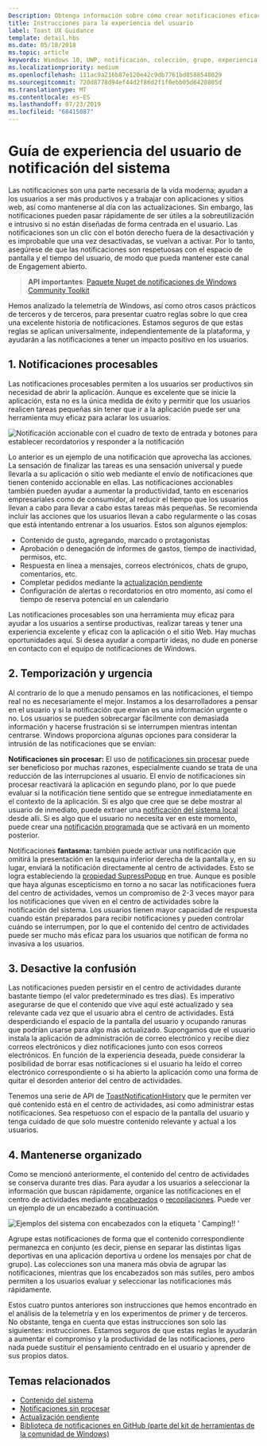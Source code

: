 ```yaml
---
Description: Obtenga información sobre cómo crear notificaciones eficaces y centradas en el usuario que hacen que los usuarios sean productivos y satisfechos.
title: Instrucciones para la experiencia del usuario
label: Toast UX Guidance
template: detail.hbs
ms.date: 05/18/2018
ms.topic: article
keywords: Windows 10, UWP, notificación, colección, grupo, experiencia de usuario, guía de la experiencia del usuario, guía, acción, notificación del sistema, centro de actividades, notificaciones de no interrupción y efectivas, notificaciones no intrusivas, accionables, administrar, organizar
ms.localizationpriority: medium
ms.openlocfilehash: 111ac9a216b87e120e42c9db7761bd8588548029
ms.sourcegitcommit: 720d8778d94ef44d2f86d2f1f0ebb05d6420805d
ms.translationtype: MT
ms.contentlocale: es-ES
ms.lasthandoff: 07/23/2019
ms.locfileid: "68415087"
---
```

# <a name="toast-notification-ux-guidance"></a>Guía de experiencia del usuario de notificación del sistema
Las notificaciones son una parte necesaria de la vida moderna; ayudan a los usuarios a ser más productivos y a trabajar con aplicaciones y sitios web, así como mantenerse al día con las actualizaciones. Sin embargo, las notificaciones pueden pasar rápidamente de ser útiles a la sobreutilización e intrusivo si no están diseñadas de forma centrada en el usuario. Las notificaciones son un clic con el botón derecho fuera de la desactivación y es improbable que una vez desactivadas, se vuelvan a activar.  Por lo tanto, asegúrese de que las notificaciones son respetuosas con el espacio de pantalla y el tiempo del usuario, de modo que pueda mantener este canal de Engagement abierto.

> **API importantes**: [Paquete Nuget de notificaciones de Windows Community Toolkit](https://www.nuget.org/packages/Microsoft.Toolkit.Uwp.Notifications/)

Hemos analizado la telemetría de Windows, así como otros casos prácticos de terceros y de terceros, para presentar cuatro reglas sobre lo que crea una excelente historia de notificaciones.  Estamos seguros de que estas reglas se aplican universalmente, independientemente de la plataforma, y ayudarán a las notificaciones a tener un impacto positivo en los usuarios.

## <a name="1-actionable-notifications"></a>1. Notificaciones procesables
Las notificaciones procesables permiten a los usuarios ser productivos sin necesidad de abrir la aplicación.  Aunque es excelente que se inicie la aplicación, esta no es la única medida de éxito y permitir que los usuarios realicen tareas pequeñas sin tener que ir a la aplicación puede ser una herramienta muy eficaz para aclarar los usuarios.

![Notificación accionable con el cuadro de texto de entrada y botones para establecer recordatorios y responder a la notificación](images/actionable-notification-example01.png)

Lo anterior es un ejemplo de una notificación que aprovecha las acciones. La sensación de finalizar las tareas es una sensación universal y puede llevarla a su aplicación o sitio web mediante el envío de notificaciones que tienen contenido accionable en ellas. Las notificaciones accionables también pueden ayudar a aumentar la productividad, tanto en escenarios empresariales como de consumidor, al reducir el tiempo que los usuarios llevan a cabo para llevar a cabo estas tareas más pequeñas. Se recomienda incluir las acciones que los usuarios llevan a cabo regularmente o las cosas que está intentando entrenar a los usuarios.  Estos son algunos ejemplos:
* Contenido de gusto, agregando, marcado o protagonistas
* Aprobación o denegación de informes de gastos, tiempo de inactividad, permisos, etc.
* Respuesta en línea a mensajes, correos electrónicos, chats de grupo, comentarios, etc.
* Completar pedidos mediante la [actualización pendiente](toast-pending-update.md)
* Configuración de alertas o recordatorios en otro momento, así como el tiempo de reserva potencial en un calendario

Las notificaciones procesables son una herramienta muy eficaz para ayudar a los usuarios a sentirse productivas, realizar tareas y tener una experiencia excelente y eficaz con la aplicación o el sitio Web.  Hay muchas oportunidades aquí. Si desea ayudar a compartir ideas, no dude en ponerse en contacto con el equipo de notificaciones de Windows.

## <a name="2-timing-and-urgency"></a>2. Temporización y urgencia
Al contrario de lo que a menudo pensamos en las notificaciones, el tiempo real no es necesariamente el mejor. Instamos a los desarrolladores a pensar en el usuario y si la notificación que envían es una información urgente o no. Los usuarios se pueden sobrecargar fácilmente con demasiada información y hacerse frustración si se interrumpen mientras intentan centrarse. Windows proporciona algunas opciones para considerar la intrusión de las notificaciones que se envían:

**Notificaciones sin procesar:** El uso de [notificaciones sin procesar](raw-notification-overview.md) puede ser beneficioso por muchas razones, especialmente cuando se trata de una reducción de las interrupciones al usuario.  El envío de notificaciones sin procesar reactivará la aplicación en segundo plano, por lo que puede evaluar si la notificación tiene sentido que se entregue inmediatamente en el contexto de la aplicación. Si es algo que cree que se debe mostrar al usuario de inmediato, puede extraer una [notificación del sistema local](send-local-toast.md) desde allí.  Si es algo que el usuario no necesita ver en este momento, puede crear una [notificación programada](https://blogs.msdn.microsoft.com/tiles_and_toasts/2016/09/30/quickstart-sending-an-alarm-in-windows-10/) que se activará en un momento posterior.


Notificaciones **fantasma:** también puede activar una notificación que omitirá la presentación en la esquina inferior derecha de la pantalla y, en su lugar, enviará la notificación directamente al centro de actividades. Esto se logra estableciendo la [propiedad SupressPopup](https://docs.microsoft.com/en-us/uwp/api/windows.ui.notifications.toastnotification.suppresspopup) en true. Aunque es posible que haya algunas escepticismo en torno a no sacar las notificaciones fuera del centro de actividades, vemos un compromiso de 2-3 veces mayor para los notificaciones que viven en el centro de actividades sobre la notificación del sistema.  Los usuarios tienen mayor capacidad de respuesta cuando están preparados para recibir notificaciones y pueden controlar cuándo se interrumpen, por lo que el contenido del centro de actividades puede ser mucho más eficaz para los usuarios que notifican de forma no invasiva a los usuarios.

## <a name="3-clear-out-the-clutter"></a>3. Desactive la confusión
Las notificaciones pueden persistir en el centro de actividades durante bastante tiempo (el valor predeterminado es tres días).  Es imperativo asegurarse de que el contenido que vive aquí esté actualizado y sea relevante cada vez que el usuario abra el centro de actividades. Está desperdiciando el espacio de la pantalla del usuario y ocupando ranuras que podrían usarse para algo más actualizado.  Supongamos que el usuario instala la aplicación de administración de correo electrónico y recibe diez correos electrónicos y diez notificaciones junto con esos correos electrónicos.  En función de la experiencia deseada, puede considerar la posibilidad de borrar esas notificaciones si el usuario ha leído el correo electrónico correspondiente o si ha abierto la aplicación como una forma de quitar el desorden anterior del centro de actividades.

Tenemos una serie de API de [ToastNotificationHistory](https://docs.microsoft.com/en-us/uwp/api/windows.ui.notifications.toastnotificationhistory) que le permiten ver qué contenido está en el centro de actividades, así como administrar estas notificaciones. Sea respetuoso con el espacio de la pantalla del usuario y tenga cuidado de que solo muestre contenido relevante y actual a los usuarios.

## <a name="4-keeping-organized"></a>4. Mantenerse organizado
Como se mencionó anteriormente, el contenido del centro de actividades se conserva durante tres días.  Para ayudar a los usuarios a seleccionar la información que buscan rápidamente, organice las notificaciones en el centro de actividades mediante [encabezados](https://docs.microsoft.com/en-us/windows/uwp/design/shell/tiles-and-notifications/toast-headers) o [recopilaciones](https://docs.microsoft.com/en-us/uwp/api/windows.ui.notifications.toastcollection). Puede ver un ejemplo de un encabezado a continuación.

![Ejemplos del sistema con encabezados con la etiqueta ' Camping!! '](images/toast-headers-action-center.png)

Agrupe estas notificaciones de forma que el contenido correspondiente permanezca en conjunto (es decir, piense en separar las distintas ligas deportivas en una aplicación deportiva u ordene los mensajes por chat de grupo). Las colecciones son una manera más obvia de agrupar las notificaciones, mientras que los encabezados son más sutiles, pero ambos permiten a los usuarios evaluar y seleccionar las notificaciones más rápidamente.



Estos cuatro puntos anteriores son instrucciones que hemos encontrado en el análisis de la telemetría y en los experimentos de primer y de terceros. No obstante, tenga en cuenta que estas instrucciones son solo las siguientes: instrucciones.  Estamos seguros de que estas reglas le ayudarán a aumentar el compromiso y la productividad de las notificaciones, pero nada puede sustituir el pensamiento centrado en el usuario y aprender de sus propios datos.  

## <a name="related-topics"></a>Temas relacionados

* [Contenido del sistema](adaptive-interactive-toasts.md)
* [Notificaciones sin procesar](raw-notification-overview.md)
* [Actualización pendiente](toast-pending-update.md)
* [Biblioteca de notificaciones en GitHub (parte del kit de herramientas de la comunidad de Windows)](https://github.com/windows-toolkit/WindowsCommunityToolkit/tree/master/Microsoft.Toolkit.Uwp.Notifications)
